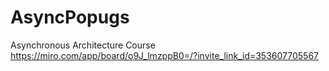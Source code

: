 # AsyncPopugs
Asynchronous Architecture Course
https://miro.com/app/board/o9J_lmzppB0=/?invite_link_id=353607705567
